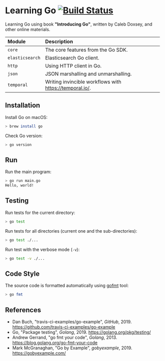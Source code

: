 # Learning Go [![Build Status][actions-img]][actions]

Learning Go using book **"Introducing Go"**, written by Caleb Doxsey, and other
online materials.

Module | Description
:--- | :---
`core` | The core features from the Go SDK.
`elasticsearch` | Elasticsearch Go client.
`http` | Using HTTP client in Go.
`json` | JSON marshalling and unmarshalling.
`temporal` | Writing invincible workflows with <https://temporal.io/>.

## Installation

Install Go on macOS:

```sh
> brew install go
```

Check Go version:

```sh
> go version
```

## Run

Run the main program:

```sh
> go run main.go
Hello, world!
```

## Testing

Run tests for the current directory:

```sh
> go test
```

Run tests for all directories (current one and the sub-directories):

```sh
> go test ./...
```

Run test with the verbose mode (`-v`):

```sh
> go test -v ./...
```

## Code Style

The source code is formatted automatically using
[gofmt](https://golang.org/cmd/gofmt/) tool:

```sh
> go fmt
```

## References

- Dan Buch, "travis-ci-examples/go-example", _GitHub_, 2019.
  <https://github.com/travis-ci-examples/go-example>
- Go, "Package testing", _Golang_, 2019.
  <https://golang.org/pkg/testing/>
- Andrew Gerrand, "go fmt your code", _Golang_, 2013.
  <https://blog.golang.org/go-fmt-your-code>
- Mark McGranaghan, "Go by Example", _gobyexample_, 2019.
  <https://gobyexample.com/>

[actions]: https://github.com/mincong-h/learning-go/actions
[actions-img]: https://github.com/mincong-h/learning-go/workflows/Actions/badge.svg

